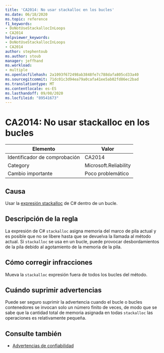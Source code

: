```yaml
---
title: 'CA2014: No usar stackalloc en los bucles'
ms.date: 06/18/2020
ms.topic: reference
f1_keywords:
- DoNotUseStackallocInLoops
- CA2014
helpviewer_keywords:
- DoNotUseStackallocInLoops
- CA2014
author: stephentoub
ms.author: stoub
manager: jeffhand
ms.workload:
- multiple
ms.openlocfilehash: 2a1093f672498ab3848fe7c788dafa805cd33a40
ms.sourcegitcommit: 71dc01c3d94ea79a0cafa41ee5ab02fd86ec2bad
ms.translationtype: MT
ms.contentlocale: es-ES
ms.lasthandoff: 09/08/2020
ms.locfileid: "89541673"
---
```

# <a name="ca2014-do-not-use-stackalloc-in-loops"></a>CA2014: No usar stackalloc en los bucles

|Elemento|Valor|
|-|-|
|Identificador de comprobación|CA2014|
|Category|Microsoft.Reliability|
|Cambio importante|Poco problemático|

## <a name="cause"></a>Causa

Usar la [expresión stackalloc](/dotnet/csharp/language-reference/operators/stackalloc) de C# dentro de un bucle.

## <a name="rule-description"></a>Descripción de la regla

La expresión de C# `stackalloc` asigna memoria del marco de pila actual y es posible que no se libere hasta que se devuelva la llamada al método actual. Si `stackalloc` se usa en un bucle, puede provocar desbordamientos de la pila debido al agotamiento de la memoria de la pila.

## <a name="how-to-fix-violations"></a>Cómo corregir infracciones

Mueva la `stackalloc` expresión fuera de todos los bucles del método.

## <a name="when-to-suppress-warnings"></a>Cuándo suprimir advertencias

Puede ser seguro suprimir la advertencia cuando el bucle o bucles contenedores se invocan solo un número finito de veces, de modo que se sabe que la cantidad total de memoria asignada en todas `stackalloc` las operaciones es relativamente pequeña.

## <a name="see-also"></a>Consulte también

- [Advertencias de confiabilidad](../code-quality/reliability-warnings.md)
